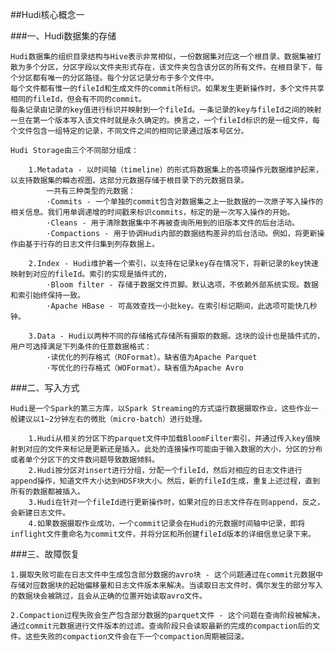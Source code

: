 ##Hudi核心概念一

###一、Hudi数据集的存储
    
    Hudi数据集的组织目录结构与Hive表示非常相似，一份数据集对应这一个根目录。数据集被打散为多个分区，分区字段以文件夹形式存在，该文件夹包含该分区的所有文件。在根目录下，每个分区都有唯一的分区路径。每个分区记录分布于多个文件中。
    每个文件都有惟一的fileId和生成文件的commit所标识。如果发生更新操作时，多个文件共享相同的fileId，但会有不同的commit。
    每条记录由记录的key值进行标识并映射到一个fileId。一条记录的key与fileId之间的映射一旦在第一个版本写入该文件时就是永久确定的。换言之，一个fileId标识的是一组文件，每个文件包含一组特定的记录，不同文件之间的相同记录通过版本号区分。
    
    Hudi Storage由三个不同部分组成：
    
        1.Metadata - 以时间轴（timeline）的形式将数据集上的各项操作元数据维护起来，以支持数据集的瞬态视图，这部分元数据存储于根目录下的元数据目录。
            一共有三种类型的元数据：        
            ·Commits - 一个单独的commit包含对数据集之上一批数据的一次原子写入操作的相关信息。我们用单调递增的时间戳来标识commits，标定的是一次写入操作的开始。        
            ·Cleans - 用于清除数据集中不再被查询所用到的旧版本文件的后台活动。      
            ·Compactions - 用于协调Hudi内部的数据结构差异的后台活动。例如，将更新操作由基于行存的日志文件归集到列存数据上。
            
        2.Index - Hudi维护着一个索引，以支持在记录key存在情况下，将新记录的key快速映射到对应的fileId。索引的实现是插件式的，
            ·Bloom filter - 存储于数据文件页脚。默认选项，不依赖外部系统实现。数据和索引始终保持一致。
            ·Apache HBase - 可高效查找一小批key。在索引标记期间，此选项可能快几秒钟。
            
        3.Data - Hudi以两种不同的存储格式存储所有摄取的数据。这块的设计也是插件式的，用户可选择满足下列条件的任意数据格式：
            ·读优化的列存格式（ROFormat）。缺省值为Apache Parquet
            ·写优化的行存格式（WOFormat）。缺省值为Apache Avro
            
###二、写入方式

    Hudi是一个Spark的第三方库，以Spark Streaming的方式运行数据摄取作业，这些作业一般建议以1~2分钟左右的微批（micro-batch）进行处理。
    
        1.Hudi从相关的分区下的parquet文件中加载BloomFilter索引，并通过传入key值映射到对应的文件来标记是更新还是插入。此处的连接操作可能由于输入数据的大小，分区的分布或者单个分区下的文件数问题导致数据倾斜。
        2.Hudi按分区对insert进行分组，分配一个fileId，然后对相应的日志文件进行append操作，知道文件大小达到HDSF块大小。然后，新的fileId生成，重复上述过程，直到所有的数据都被插入。
        3.Hudi在针对一个fileId进行更新操作时，如果对应的日志文件存在则append，反之，会新建日志文件。
        4.如果数据摄取作业成功，一个commit记录会在Hudi的元数据时间轴中记录，即将inflight文件重命名为commit文件，并将分区和所创建fileId版本的详细信息记录下来。
    
###三、故障恢复

    1.摄取失败可能在日志文件中生成包含部分数据的avro块 - 这个问题通过在commit元数据中存储对应数据块的起始偏移量和日志文件版本来解决。当读取日志文件时，偶尔发生的部分写入的数据块会被跳过，且会从正确的位置开始读取avro文件。
    
    2.Compaction过程失败会生产包含部分数据的parquet文件 - 这个问题在查询阶段被解决，通过commit元数据进行文件版本的过滤。查询阶段只会读取最新的完成的compaction后的文件。这些失败的compaction文件会在下一个compaction周期被回滚。